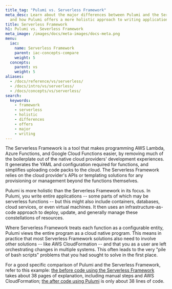 ```yaml
---
title_tag: "Pulumi vs. Serverless Framework"
meta_desc: Learn about the major differences between Pulumi and the Serverless Framework,
  and how Pulumi offers a more holistic approach to writing applications.
title: Serverless Framework
h1: Pulumi vs. Severless Framework
meta_image: /images/docs/meta-images/docs-meta.png
menu:
  iac:
    name: Serverless Framework
    parent: iac-concepts-compare
    weight: 5
  concepts:
    parent: vs
    weight: 5
aliases:
  - /docs/reference/vs/serverless/
  - /docs/intro/vs/serverless/
  - /docs/concepts/vs/serverless/
search:
  keywords:
    - framework
    - serverless
    - holistic
    - differences
    - offers
    - major
    - writing
---
```


The Serverless Framework is a tool that makes programming AWS Lambda, Azure Functions, and Google Cloud Functions
easier, by removing much of the boilerplate out of the native cloud providers' development experiences. It generates
the YAML and configuration required for functions, and simplifies uploading code packs to the cloud. The Serverless Framework relies on
the cloud provider's APIs or templating solutions for any provisioning or management beyond the functions themselves.

Pulumi is more holistic than the Serverless Framework in its focus. In Pulumi, you write entire applications -- some parts of which may be serverless
functions -- but this might also include containers, databases, cloud services, or even virtual machines. It then uses
an infrastructure-as-code approach to deploy, update, and generally manage these constellations of resources.

Where Serverless Framework treats each function as a configurable entity, Pulumi views the entire program as a cloud native
program. This means in practice that most Serverless Framework solutions also need to involve other solutions -- like
AWS CloudFormation -- and that you as a user are left orchestrating changes in multiple systems.
This often leads to the very "pile of bash scripts" problems that you had sought to solve in the first place.

For a good specific comparison of Pulumi and the Serverless Framework, refer to this example: [the before code using the Serverless Framework](https://serverless.com/blog/serverless-application-for-long-running-process-fargate-lambda/) takes about 38 pages
of explanation, including manual steps and AWS CloudFormation; [the after code using Pulumi](https://github.com/pulumi/examples/tree/master/cloud-js-thumbnailer) is only about 38 lines of code.
